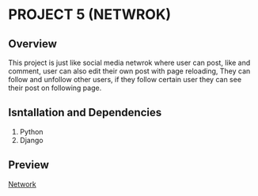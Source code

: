 # PROJECT 5 (NETWROK)

 ## Overview
 This project is just like social media netwrok where user can post, like and comment, user can also edit their own post with page reloading,
 They can follow and unfollow other users, if they follow certain user they can see their post on following page.
 
 ## Isntallation and Dependencies
 1. Python 
 2. Django

## Preview
[Network]()
